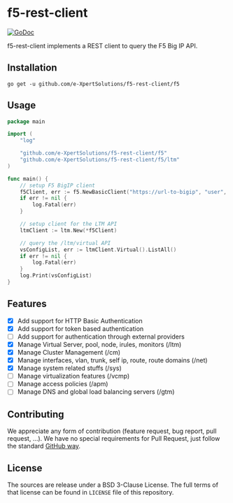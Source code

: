 # f5-rest-client

[![GoDoc](https://godoc.org/github.com/e-XpertSolutions/f5-rest-client/f5?status.png)](http://godoc.org/github.com/e-XpertSolutions/f5-rest-client/f5)

f5-rest-client implements a REST client to query the F5 Big IP API.


## Installation

```
go get -u github.com/e-XpertSolutions/f5-rest-client/f5
```


## Usage

```go
package main

import (
	"log"

	"github.com/e-XpertSolutions/f5-rest-client/f5"
	"github.com/e-XpertSolutions/f5-rest-client/f5/ltm"
)

func main() {
	// setup F5 BigIP client
	f5Client, err := f5.NewBasicClient("https://url-to-bigip", "user", "password")
	if err != nil {
		log.Fatal(err)
	}

	// setup client for the LTM API
	ltmClient := ltm.New(*f5Client)

	// query the /ltm/virtual API
	vsConfigList, err := ltmClient.Virtual().ListAll()
	if err != nil {
		log.Fatal(err)
	}
	log.Print(vsConfigList)
}
```


## Features

- [x] Add support for HTTP Basic Authentication
- [x] Add support for token based authentication
- [ ] Add support for authentication through external providers
- [x] Manage Virtual Server, pool, node, irules, monitors (/ltm)
- [x] Manage Cluster Management (/cm)
- [x] Manage interfaces, vlan, trunk, self ip, route, route domains (/net)
- [x] Manage system related stuffs (/sys)
- [ ] Manage virtualization features (/vcmp)
- [ ] Manage access policies (/apm)
- [ ] Manage DNS and global load balancing servers (/gtm)

## Contributing

We appreciate any form of contribution (feature request, bug report,
pull request, ...). We have no special requirements for Pull Request,
just follow the standard [GitHub way](https://help.github.com/articles/using-pull-requests/).


## License

The sources are release under a BSD 3-Clause License. The full terms of that
license can be found in `LICENSE` file of this repository.
